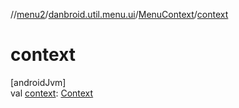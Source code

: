 //[menu2](../../../index.md)/[danbroid.util.menu.ui](../index.md)/[MenuContext](index.md)/[context](context.md)

# context

[androidJvm]\
val [context](context.md): [Context](https://developer.android.com/reference/kotlin/android/content/Context.html)
